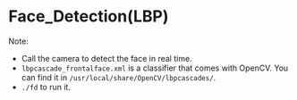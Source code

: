 # Face_Detection(LBP)

Note:
- Call the camera to detect the face in real time.
- `lbpcascade_frontalface.xml` is a classifier that comes with OpenCV. You can find it in `/usr/local/share/OpenCV/lbpcascades/`.
- `./fd` to run it.

